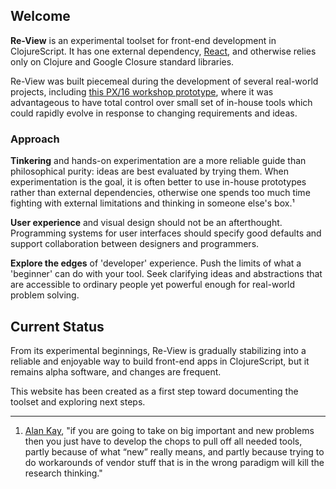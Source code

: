## Welcome 

**Re-View** is an experimental toolset for front-end development in ClojureScript. It has one external dependency, [React](https://facebook.github.io/react/), and otherwise relies only on Clojure and Google Closure standard libraries. 

Re-View was built piecemeal during the development of several real-world projects, including [this PX/16 workshop prototype](http://px16.matt.is), where it was advantageous to have total control over small set of in-house tools which could rapidly evolve in response to changing requirements and ideas.

### Approach

**Tinkering** and hands-on experimentation are a more reliable guide than philosophical purity: ideas are best evaluated by trying them. When experimentation is the goal, it is often better to use in-house prototypes rather than external dependencies, otherwise one spends too much time fighting with external limitations and thinking in someone else's box.¹

**User experience** and visual design should not be an afterthought. Programming systems for user interfaces should specify good defaults and support collaboration between designers and programmers.

**Explore the edges** of 'developer' experience. Push the limits of what a 'beginner' can do with your tool. Seek clarifying ideas and abstractions that are accessible to ordinary people yet powerful enough for real-world problem solving.

## Current Status 

From its experimental beginnings, Re-View is gradually stabilizing into a reliable and enjoyable way to build front-end apps in ClojureScript, but it remains alpha software, and changes are frequent.

This website has been created as a first step toward documenting the toolset and exploring next steps. 


----

1. [Alan Kay](https://www.quora.com/What-made-Xerox-PARC-special-Who-else-today-is-like-them/answer/Alan-Kay-11), "if you are going to take on big important and new problems then you just have to develop the chops to pull off all needed tools, partly because of what “new” really means, and partly because trying to do workarounds of vendor stuff that is in the wrong paradigm will kill the research thinking."
